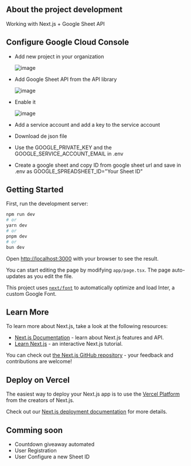 ## About the project development

Working with Next.js + Google Sheet API

## Configure Google Cloud Console
- Add new project in your organization

    ![image](https://drive.google.com/uc?export=view&id=1W9HmjfAxNntJXWoe9qYD1D3GEBjiuwEE)

- Add Google Sheet API from the API library

    ![image](https://drive.google.com/uc?export=view&id=1BjP_4GKuVr1hh92ZEgH5BZ3C-loJjaUZ)

- Enable it

    ![image](https://drive.google.com/uc?export=view&id=1RhkgodMFDdmWRyU2VM2OG9kfAkZHFtMm)

- Add a service account and add a key to the service account
- Download de json file
- Use the GOOGLE_PRIVATE_KEY and the GOOGLE_SERVICE_ACCOUNT_EMAIL in .env

- Create a google sheet and copy ID from google sheet url and save in .env as GOOGLE_SPREADSHEET_ID="Your Sheet ID"

## Getting Started

First, run the development server:

```bash
npm run dev
# or
yarn dev
# or
pnpm dev
# or
bun dev
```

Open [http://localhost:3000](http://localhost:3000) with your browser to see the result.

You can start editing the page by modifying `app/page.tsx`. The page auto-updates as you edit the file.

This project uses [`next/font`](https://nextjs.org/docs/basic-features/font-optimization) to automatically optimize and load Inter, a custom Google Font.

## Learn More

To learn more about Next.js, take a look at the following resources:

- [Next.js Documentation](https://nextjs.org/docs) - learn about Next.js features and API.
- [Learn Next.js](https://nextjs.org/learn) - an interactive Next.js tutorial.

You can check out [the Next.js GitHub repository](https://github.com/vercel/next.js/) - your feedback and contributions are welcome!

## Deploy on Vercel

The easiest way to deploy your Next.js app is to use the [Vercel Platform](https://vercel.com/new?utm_medium=default-template&filter=next.js&utm_source=create-next-app&utm_campaign=create-next-app-readme) from the creators of Next.js.

Check out our [Next.js deployment documentation](https://nextjs.org/docs/deployment) for more details.

## Comming soon

- Countdown giveaway automated
- User Registration
- User Configure a new Sheet ID
